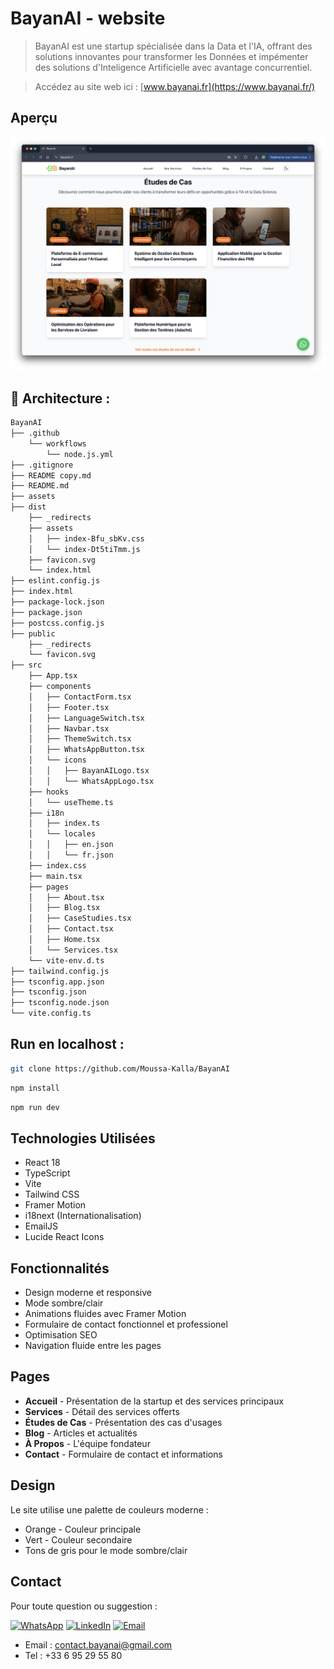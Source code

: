 # BayanAI - website
> BayanAI est une
startup spécialisée dans la Data et l'IA, offrant des solutions innovantes pour transformer les Données et impémenter des solutions d'Inteligence Artificielle avec avantage concurrentiel.

> Accédez au site web ici : [www.bayanai.fr](https://www.bayanai.fr/)

## Aperçu

![apercu](https://github.com/Moussa-Kalla/BayanAI/blob/mk_dev/assets/screenshoot.png?raw=true)

## 📁 Architecture : 

```bash
BayanAI
├── .github
    └── workflows
        └── node.js.yml
├── .gitignore
├── README copy.md
├── README.md
├── assets
├── dist
    ├── _redirects
    ├── assets
    │   ├── index-Bfu_sbKv.css
    │   └── index-Dt5tiTmm.js
    ├── favicon.svg
    └── index.html
├── eslint.config.js
├── index.html
├── package-lock.json
├── package.json
├── postcss.config.js
├── public
    ├── _redirects
    └── favicon.svg
├── src
    ├── App.tsx
    ├── components
    │   ├── ContactForm.tsx
    │   ├── Footer.tsx
    │   ├── LanguageSwitch.tsx
    │   ├── Navbar.tsx
    │   ├── ThemeSwitch.tsx
    │   ├── WhatsAppButton.tsx
    │   └── icons
    │   │   ├── BayanAILogo.tsx
    │   │   └── WhatsAppLogo.tsx
    ├── hooks
    │   └── useTheme.ts
    ├── i18n
    │   ├── index.ts
    │   └── locales
    │   │   ├── en.json
    │   │   └── fr.json
    ├── index.css
    ├── main.tsx
    ├── pages
    │   ├── About.tsx
    │   ├── Blog.tsx
    │   ├── CaseStudies.tsx
    │   ├── Contact.tsx
    │   ├── Home.tsx
    │   └── Services.tsx
    └── vite-env.d.ts
├── tailwind.config.js
├── tsconfig.app.json
├── tsconfig.json
├── tsconfig.node.json
└── vite.config.ts
```

## Run en localhost :

```bash
git clone https://github.com/Moussa-Kalla/BayanAI
```
```bash
npm install
```

```bash
npm run dev
```

## Technologies Utilisées

- React 18
- TypeScript
- Vite
- Tailwind CSS
- Framer Motion
- i18next (Internationalisation)
- EmailJS
- Lucide React Icons

## Fonctionnalités

- Design moderne et responsive
- Mode sombre/clair
- Animations fluides avec Framer Motion
- Formulaire de contact fonctionnel et professionel
- Optimisation SEO
- Navigation fluide entre les pages

## Pages

- **Accueil** - Présentation de la startup et des services principaux
- **Services** - Détail des services offerts
- **Études de Cas** - Présentation des cas d'usages
- **Blog** - Articles et actualités
- **À Propos** - L'équipe fondateur
- **Contact** - Formulaire de contact et informations

## Design

Le site utilise une palette de couleurs moderne :
- Orange - Couleur principale
- Vert - Couleur secondaire
- Tons de gris pour le mode sombre/clair

## Contact

Pour toute question ou suggestion :

[![WhatsApp](https://img.icons8.com/color/48/000000/whatsapp.png)](https://wa.me/+33695295580)
[![LinkedIn](https://img.icons8.com/color/48/000000/linkedin.png)](https://www.linkedin.com/company/BayanAI/)
[![Email](https://img.icons8.com/color/48/000000/email.png)](mailto:contact.bayanai@gmail.com)

- Email : contact.bayanai@gmail.com
- Tel : +33 6 95 29 55 80





